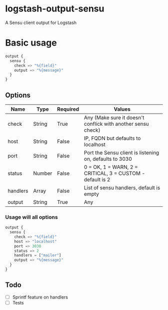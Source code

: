 logstash-output-sensu
=====================

A Sensu client output for Logstash

Basic usage
===========

```python
output {
  sensu {
    check => "%{field}"
    output => "%{message}"
  }
}
```

Options
-------

| Name     | Type   | Required | Values                                                       |
|----------|--------|----------|--------------------------------------------------------------|
| check    | String | True     | Any (Make sure it doesn't conflick with another sensu check) |
| host     | String | False    | IP, FQDN but defaults to localhost                           |
| port     | String | False    | Port the Sensu client is listening on, defaults to 3030      |
| status   | Number | False    | 0 = OK, 1 = WARN, 2 = CRITICAL, 3 = CUSTOM - default is 2    |
| handlers | Array  | False    | List of sensu handlers, default is empty                     |
| output   | String | True     | Any                                                          |

### Usage will all options

```python
output {
  sensu {
    check => "%{field}"
    host => "localhost"
    port => 3030
    status => 2
    handlers = ["mailer"]
    output => "%{message}"
  }
}
```

Todo
----

-	[ ] Sprintf feature on handlers
-	[ ] Tests
